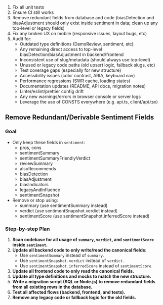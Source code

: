 1. Fix all unit tests
2. Ensure CI still works
3. Remove redundant fields from database and code (biasDetection and biasAdjustment should only exist inside sentiment in data; clean up any top-level or legacy fields)
4. Fix any broken UX on mobile (responsive issues, layout bugs, etc)
5. Audit for:
   - Outdated type definitions (DemoReview, sentiment, etc)
   - Any remaining direct access to top-level biasDetection/biasAdjustment in backend/frontend
   - Inconsistent use of slug/metadata (should always use top-level)
   - Unused or legacy code paths (old upsert logic, fallback slugs, etc)
   - Test coverage gaps (especially for new structure)
   - Accessibility issues (color contrast, ARIA, keyboard nav)
   - Performance regressions (SWR cache, loading states)
   - Documentation updates (README, API docs, migration notes)
   - Linter/eslint/prettier config drift
   - Any new warnings/errors in browser console or server logs
   - Leverage the use of CONSTS everywhere (e.g. api.ts, client/api.tsx)

## Remove Redundant/Derivable Sentiment Fields

### Goal

- Only keep these fields in `sentiment`:
  - pros, cons
  - sentimentSummary
  - sentimentSummaryFriendlyVerdict
  - reviewSummary
  - alsoRecommends
  - biasDetection
  - biasAdjustment
  - biasIndicators
  - legacyAndInfluence
  - sentimentSnapshot
- Remove or stop using:
  - summary (use sentimentSummary instead)
  - verdict (use sentimentSnapshot.verdict instead)
  - sentimentScore (use sentimentSnapshot.inferredScore instead)

### Step-by-step Plan

1. **Scan codebase for all usage of `summary`, `verdict`, and `sentimentScore` inside `sentiment`.**
2. **Update all backend code to only write/read the canonical fields:**
   - Use `sentimentSummary` instead of `summary`.
   - Use `sentimentSnapshot.verdict` instead of `verdict`.
   - Use `sentimentSnapshot.inferredScore` instead of `sentimentScore`.
3. **Update all frontend code to only read the canonical fields.**
4. **Update all type definitions and mocks to match the new structure.**
5. **Write a migration script (SQL or Node.js) to remove redundant fields from all existing rows in the database.**
6. **Test all affected flows (backend, frontend, and tests).**
7. **Remove any legacy code or fallback logic for the old fields.**
